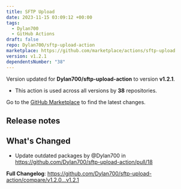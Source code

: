 ```yaml
---
title: SFTP Upload
date: 2023-11-15 03:09:12 +00:00
tags:
  - Dylan700
  - GitHub Actions
draft: false
repo: Dylan700/sftp-upload-action
marketplace: https://github.com/marketplace/actions/sftp-upload
version: v1.2.1
dependentsNumber: "38"
---
```



Version updated for **Dylan700/sftp-upload-action** to version **v1.2.1**.
- This action is used across all versions by **38** repositories.

Go to the [GitHub Marketplace](https://github.com/marketplace/actions/sftp-upload) to find the latest changes.

## Release notes

## What's Changed
* Update outdated packages by @Dylan700 in https://github.com/Dylan700/sftp-upload-action/pull/18


**Full Changelog**: https://github.com/Dylan700/sftp-upload-action/compare/v1.2.0...v1.2.1
